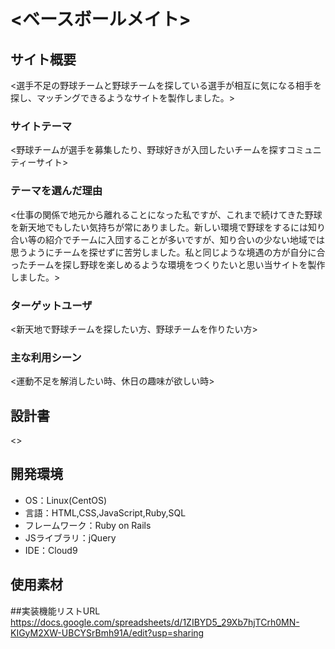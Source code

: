 # <ベースボールメイト>

## サイト概要
<選手不足の野球チームと野球チームを探している選手が相互に気になる相手を探し、マッチングできるようなサイトを製作しました。>

### サイトテーマ
<野球チームが選手を募集したり、野球好きが入団したいチームを探すコミュニティーサイト>

### テーマを選んだ理由
<仕事の関係で地元から離れることになった私ですが、これまで続けてきた野球を新天地でもしたい気持ちが常にありました。新しい環境で野球をするには知り合い等の紹介でチームに入団することが多いですが、知り合いの少ない地域では思うようにチームを探せずに苦労しました。私と同じような境遇の方が自分に合ったチームを探し野球を楽しめるような環境をつくりたいと思い当サイトを製作しました。>

### ターゲットユーザ
<新天地で野球チームを探したい方、野球チームを作りたい方>

### 主な利用シーン
<運動不足を解消したい時、休日の趣味が欲しい時>

## 設計書
<>

## 開発環境
- OS：Linux(CentOS)
- 言語：HTML,CSS,JavaScript,Ruby,SQL
- フレームワーク：Ruby on Rails
- JSライブラリ：jQuery
- IDE：Cloud9

## 使用素材

##実装機能リストURL
<https://docs.google.com/spreadsheets/d/1ZIBYD5_29Xb7hjTCrh0MN-KIGyM2XW-UBCYSrBmh91A/edit?usp=sharing>